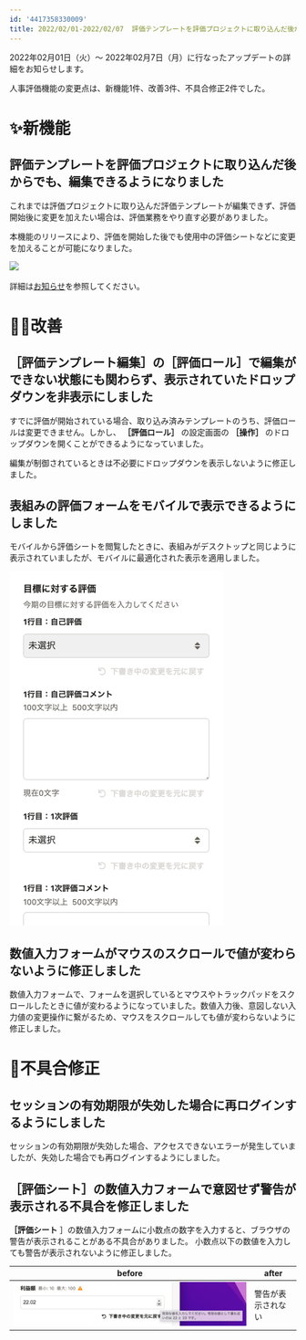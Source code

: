 ```yaml
---
id: '4417358330009'
title: 2022/02/01-2022/02/07  評価テンプレートを評価プロジェクトに取り込んだ後からでも、編集できるようになりました 他5件
---
```

2022年02月01日（火）〜 2022年02月7日（月）に行なったアップデートの詳細をお知らせします。

人事評価機能の変更点は、新機能1件、改善3件、不具合修正2件でした。

# ✨新機能

## 評価テンプレートを評価プロジェクトに取り込んだ後からでも、編集できるようになりました

これまでは評価プロジェクトに取り込んだ評価テンプレートが編集できず、評価開始後に変更を加えたい場合は、評価業務をやり直す必要がありました。

本機能のリリースにより、評価を開始した後でも使用中の評価シートなどに変更を加えることが可能になりました。

![](https://smarthr.jp/wp-content/uploads/2022/01/image3-800x417.png)

詳細は[お知らせ](https://smarthr.jp/update/32532)を参照してください。

# 🚸💬改善

## ［評価テンプレート編集］の［評価ロール］で編集ができない状態にも関わらず、表示されていたドロップダウンを非表示にしました

すでに評価が開始されている場合、取り込み済みテンプレートのうち、評価ロールは変更できません。しかし、 **［評価ロール］** の設定画面の **［操作］** のドロップダウンを開くことができるようになっていました。

編集が制御されているときは不必要にドロップダウンを表示しないように修正しました。

## 表組みの評価フォームをモバイルで表示できるようにしました

モバイルから評価シートを閲覧したときに、表組みがデスクトップと同じように表示されていましたが、モバイルに最適化された表示を適用しました。

![__________2022-02-09_11.32.46.png](./__________2022-02-09_11.32.46.png)

## 数値入力フォームがマウスのスクロールで値が変わらないように修正しました

数値入力フォームで、フォームを選択しているとマウスやトラックパッドをスクロールしたときに値が変わるようになっていました。数値入力後、意図しない入力値の変更操作に繋がるため、マウスをスクロールしても値が変わらないように修正しました。

# 🐛不具合修正

## セッションの有効期限が失効した場合に再ログインするようにしました

セッションの有効期限が失効した場合、アクセスできないエラーが発生していましたが、失効した場合でも再ログインするようにしました。

## ［評価シート］の数値入力フォームで意図せず警告が表示される不具合を修正しました

 **［評価シート** ］の数値入力フォームに小数点の数字を入力すると、ブラウザの警告が表示されることがある不具合がありました。
小数点以下の数値を入力しても警告が表示されないように修正しました。

| before | after |
| --- | --- |
| ![スクリーンショット 2022-02-03 17 10 18](./152304668-980d57a7-fceb-4137-acb9-862abdb7a043.png) | 警告が表示されない |
